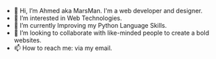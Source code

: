 - 👋 Hi, I’m Ahmed aka MarsMan. I'm a web developer and designer.
- 👀 I’m interested in Web Technologies.
- 🌱 I’m currently Improving my Python Language Skills.
- 💞️ I’m looking to collaborate with like-minded people to create a bold websites.
- 📫 How to reach me: via my email.

<!---
ThatMartianDev/ThatMartianDev is a ✨ special ✨ repository because its `README.md` (this file) appears on your GitHub profile.
You can click the Preview link to take a look at your changes.
--->

